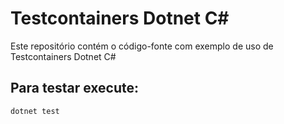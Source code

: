 # Testcontainers Dotnet C#

Este repositório contém o código-fonte com exemplo de uso de Testcontainers Dotnet C#

## Para testar execute:

```
dotnet test
```
